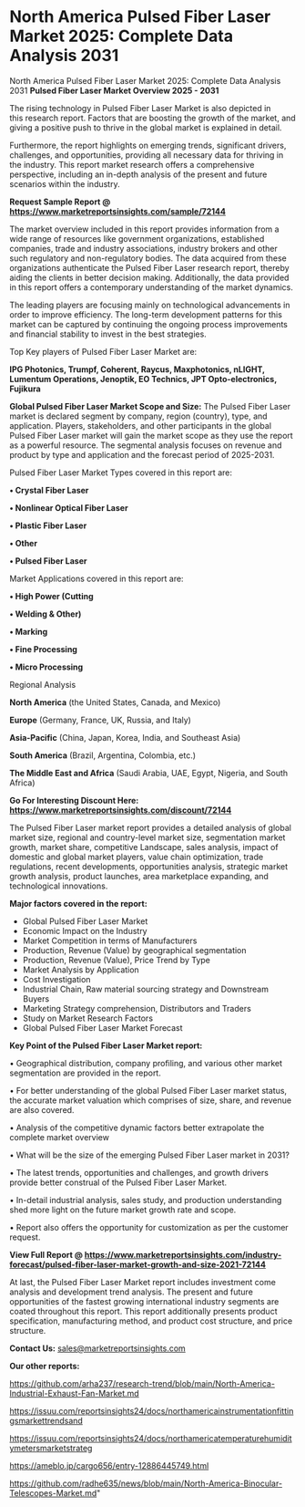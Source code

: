 # North America Pulsed Fiber Laser Market 2025: Complete Data Analysis 2031
North America Pulsed Fiber Laser Market 2025: Complete Data Analysis 2031
<Strong> Pulsed Fiber Laser Market Overview 2025 - 2031</strong>

The rising technology in Pulsed Fiber Laser Market is also depicted in this research report. Factors that are boosting the growth of the market, and giving a positive push to thrive in the global market is explained in detail.

Furthermore, the report highlights on emerging trends, significant drivers, challenges, and opportunities, providing all necessary data for thriving in the industry. This report market research offers a comprehensive perspective, including an in-depth analysis of the present and future scenarios within the industry.

<strong>Request Sample Report @ <a href=https://www.marketreportsinsights.com/sample/72144>https://www.marketreportsinsights.com/sample/72144</a></strong>

The market overview included in this report provides information from a wide range of resources like government organizations, established companies, trade and industry associations, industry brokers and other such regulatory and non-regulatory bodies. The data acquired from these organizations authenticate the Pulsed Fiber Laser research report, thereby aiding the clients in better decision making. Additionally, the data provided in this report offers a contemporary understanding of the market dynamics.

The leading players are focusing mainly on technological advancements in order to improve efficiency. The long-term development patterns for this market can be captured by continuing the ongoing process improvements and financial stability to invest in the best strategies.

Top Key players of Pulsed Fiber Laser Market are:

<strong>IPG Photonics, Trumpf, Coherent, Raycus, Maxphotonics, nLIGHT, Lumentum Operations, Jenoptik, EO Technics, JPT Opto-electronics, Fujikura</strong>

<strong><b>Global Pulsed Fiber Laser Market Scope and Size:</b></strong>
The Pulsed Fiber Laser market is declared segment by company, region (country), type, and application. Players, stakeholders, and other participants in the global Pulsed Fiber Laser market will gain the market scope as they use the report as a powerful resource. The segmental analysis focuses on revenue and product by type and application and the forecast period of 2025-2031.

Pulsed Fiber Laser Market Types covered in this report are:

<strong>• Crystal Fiber Laser

• Nonlinear Optical Fiber Laser

• Plastic Fiber Laser

• Other

• Pulsed Fiber Laser</strong>

Market Applications covered in this report are:

<strong>• High Power (Cutting

• Welding & Other)

• Marking

• Fine Processing

• Micro Processing</strong> 

Regional Analysis

<strong>North America</strong> (the United States, Canada, and Mexico)

<strong>Europe</strong> (Germany, France, UK, Russia, and Italy)

<strong>Asia-Pacific</strong> (China, Japan, Korea, India, and Southeast Asia)

<strong>South America</strong> (Brazil, Argentina, Colombia, etc.)

<strong>The Middle East and Africa</strong> (Saudi Arabia, UAE, Egypt, Nigeria, and South Africa)

<strong>Go For Interesting Discount Here: <a href=https://www.marketreportsinsights.com/discount/72144>https://www.marketreportsinsights.com/discount/72144</a></strong>

The Pulsed Fiber Laser market report provides a detailed analysis of global market size, regional and country-level market size, segmentation market growth, market share, competitive Landscape, sales analysis, impact of domestic and global market players, value chain optimization, trade regulations, recent developments, opportunities analysis, strategic market growth analysis, product launches, area marketplace expanding, and technological innovations.

<strong><b>Major factors covered in the report:</b></strong>
<ul>
  <li>Global Pulsed Fiber Laser Market </li>
  <li>Economic Impact on the Industry</li>
  <li>Market Competition in terms of Manufacturers</li>
  <li>Production, Revenue (Value) by geographical segmentation</li>
  <li>Production, Revenue (Value), Price Trend by Type</li>
  <li>Market Analysis by Application</li>
  <li>Cost Investigation</li>
  <li>Industrial Chain, Raw material sourcing strategy and Downstream Buyers</li>
  <li>Marketing Strategy comprehension, Distributors and Traders</li>
  <li>Study on Market Research Factors</li>
  <li>Global Pulsed Fiber Laser Market Forecast</li>
</ul>

<strong><b>Key Point of the Pulsed Fiber Laser Market report:</b></strong>

• Geographical distribution, company profiling, and various other market segmentation are provided in the report.

• For better understanding of the global Pulsed Fiber Laser market status, the accurate market valuation which comprises of size, share, and revenue are also covered.

• Analysis of the competitive dynamic factors better extrapolate the complete market overview

• What will be the size of the emerging Pulsed Fiber Laser market in 2031?

• The latest trends, opportunities and challenges, and growth drivers provide better construal of the Pulsed Fiber Laser Market.

• In-detail industrial analysis, sales study, and production understanding shed more light on the future market growth rate and scope.

• Report also offers the opportunity for customization as per the customer request.

<strong><b>View Full Report @ <a href=https://www.marketreportsinsights.com/industry-forecast/pulsed-fiber-laser-market-growth-and-size-2021-72144>https://www.marketreportsinsights.com/industry-forecast/pulsed-fiber-laser-market-growth-and-size-2021-72144</a></b></strong>


At last, the Pulsed Fiber Laser Market report includes investment come analysis and development trend analysis. The present and future opportunities of the fastest growing international industry segments are coated throughout this report. This report additionally presents product specification, manufacturing method, and product cost structure, and price structure.

<strong>Contact Us:</strong>
sales@marketreportsinsights.com

<strong>Our other reports:</strong>

<a href=https://github.com/arha237/research-trend/blob/main/North-America-Industrial-Exhaust-Fan-Market.md>https://github.com/arha237/research-trend/blob/main/North-America-Industrial-Exhaust-Fan-Market.md</a>

<a href=https://issuu.com/reportsinsights24/docs/northamericainstrumentationfittingsmarkettrendsand>https://issuu.com/reportsinsights24/docs/northamericainstrumentationfittingsmarkettrendsand</a>

<a href=https://issuu.com/reportsinsights24/docs/northamericatemperaturehumiditymetersmarketstrateg>https://issuu.com/reportsinsights24/docs/northamericatemperaturehumiditymetersmarketstrateg</a>

<a href=https://ameblo.jp/cargo656/entry-12886445749.html>https://ameblo.jp/cargo656/entry-12886445749.html</a>

<a href=https://github.com/radhe635/news/blob/main/North-America-Binocular-Telescopes-Market.md>https://github.com/radhe635/news/blob/main/North-America-Binocular-Telescopes-Market.md</a>"
